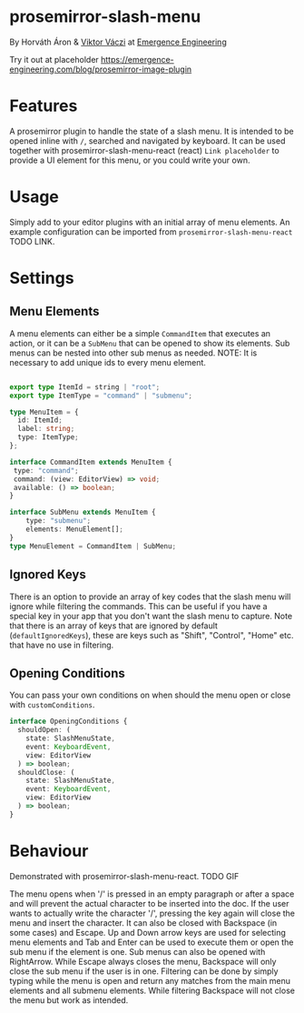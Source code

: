 # prosemirror-slash-menu

By Horváth Áron & [Viktor Váczi](https://emergence-engineering.com/cv/viktor) at [Emergence Engineering](https://emergence-engineering.com/)

Try it out at placeholder <https://emergence-engineering.com/blog/prosemirror-image-plugin>

# Features

A prosemirror plugin to handle the state of a slash menu. It is intended to be opened inline with `/`, searched and navigated by keyboard.
It can be used together with prosemirror-slash-menu-react (react) `Link placeholder` to provide a UI element for
this menu, or you could write your own.

# Usage

Simply add to your editor plugins with an initial array of menu elements. An example configuration can be imported from `prosemirror-slash-menu-react` TODO LINK.

# Settings

## Menu Elements

A menu elements can either be a simple `CommandItem` that executes an action, or it can be a `SubMenu` that can be opened to show its elements. 
Sub menus can be nested into other sub menus as needed. 
NOTE: It is necessary to add unique ids to every menu element. 
```typescript

export type ItemId = string | "root";
export type ItemType = "command" | "submenu";

type MenuItem = {
  id: ItemId;
  label: string;
  type: ItemType;
};

interface CommandItem extends MenuItem {
 type: "command";
 command: (view: EditorView) => void;
 available: () => boolean;
}

interface SubMenu extends MenuItem {
    type: "submenu";
    elements: MenuElement[];
}
type MenuElement = CommandItem | SubMenu;


```
## Ignored Keys 

There is an option to provide an array of key codes that the slash menu will ignore while filtering the commands. This can be useful if you have a special key in your app
that you don't want the slash menu to capture. 
Note that there is an array of keys that are ignored by default (`defaultIgnoredKeys`), these are keys such as "Shift", "Control", "Home" etc. that have no use in filtering. 

## Opening Conditions

You can pass your own conditions on when should the menu open or close with `customConditions`. 
```typescript
interface OpeningConditions {
  shouldOpen: (
    state: SlashMenuState,
    event: KeyboardEvent,
    view: EditorView
  ) => boolean;
  shouldClose: (
    state: SlashMenuState,
    event: KeyboardEvent,
    view: EditorView
  ) => boolean;
}
```

# Behaviour

Demonstrated with prosemirror-slash-menu-react. 
TODO GIF

The menu opens when '/' is pressed in an empty paragraph or after a space and will prevent the actual character to be inserted into the doc. If the user wants to actually write the 
character '/', pressing the key again will close the menu and insert the character. 
It can also be closed with Backspace (in some cases) and Escape. 
Up and Down arrow keys are used for selecting menu elements and Tab and Enter can be used to execute them or open the sub menu if the element is one. Sub menus can also be opened with RightArrow.
While Escape always closes the menu, Backspace will only close the sub menu if the user is in one. 
Filtering can be done by simply typing while the menu is open and return any matches from the main menu elements and all submenu elements. While filtering Backspace will not close the menu but work as intended.

